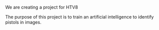 We are creating a project for HTV8

The purpose of this project is to train an artificial
intelligence to identify pistols in images.
